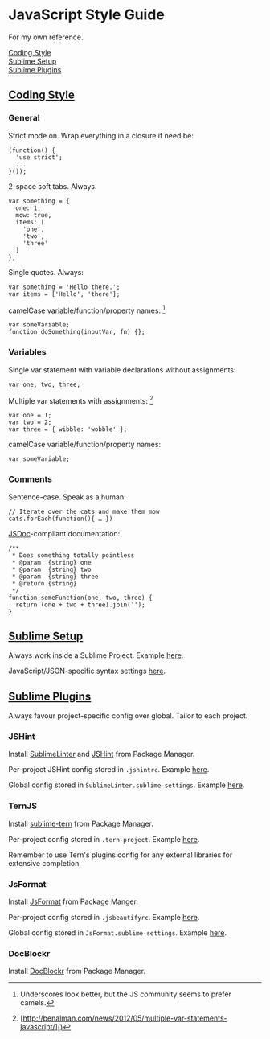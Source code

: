 # JavaScript Style Guide

For my own reference.

[Coding Style](#styles)  
[Sublime Setup](#sublime-setup)  
[Sublime Plugins](#sublime-plugins)  

## [Coding Style](id:styles)

### General

Strict mode on. Wrap everything in a closure if need be:

	(function() {
	  'use strict';
	  ...
	}());

2-space soft tabs. Always.

	var something = {
	  one: 1,
	  mow: true,
	  items: [
	    'one',
	    'two',
	    'three'
	  ]
	};

Single quotes. Always:

	var something = 'Hello there.';
	var items = ['Hello', 'there'];

camelCase variable/function/property names: [^1]

	var someVariable;
	function doSomething(inputVar, fn) {};

[^1]: Underscores look better, but the JS community seems to prefer camels.

### Variables

Single var statement with variable declarations without assignments:

	var one, two, three;

Multiple var statements with assignments: [^2]

	var one = 1;
	var two = 2;
	var three = { wibble: 'wobble' };

[^2]: [http://benalman.com/news/2012/05/multiple-var-statements-javascript/]()

camelCase variable/function/property names:

	var someVariable;

### Comments

Sentence-case. Speak as a human:

	// Iterate over the cats and make them mow
	cats.forEach(function(){ … })

[JSDoc](http://usejsdoc.org/)-compliant documentation:

    /**
     * Does something totally pointless
     * @param  {string} one
     * @param  {string} two
     * @param  {string} three
     * @return {string}
     */
    function someFunction(one, two, three) {
      return (one + two + three).join('');
    }

## [Sublime Setup](id:#sublime-setup)

Always work inside a Sublime Project. Example [here](https://github.com/lukemartin/js-style-guide/blob/master/sample-project.sublime-project).

JavaScript/JSON-specific syntax settings [here](https://github.com/lukemartin/js-style-guide/blob/master/JavaScript.sublime-settings).

## [Sublime Plugins](id:#sublime-plugins)

Always favour project-specific config over global. Tailor to each project.

### JSHint

Install [SublimeLinter](https://github.com/SublimeLinter/SublimeLinter) and [JSHint](http://jshint.org/) from Package Manager.

Per-project JSHint config stored in `.jshintrc`. Example [here](https://github.com/lukemartin/js-style-guide/blob/master/.jshintrc).

Global config stored in `SublimeLinter.sublime-settings`. Example [here](https://github.com/lukemartin/js-style-guide/blob/master/SublimeLinter.sublime-settings).

### TernJS

Install [sublime-tern](https://github.com/emmetio/sublime-tern) from Package Manager.

Per-project config stored in `.tern-project`. Example [here](https://github.com/lukemartin/js-style-guide/blob/master/.tern-project).

Remember to use Tern's plugins config for any external libraries for extensive completion.

### JsFormat

Install [JsFormat](https://github.com/jdc0589/JsFormat) from Package Manger.

Per-project config stored in `.jsbeautifyrc`. Example [here](https://github.com/lukemartin/js-style-guide/blob/master/.jsbeautifyrc).

Global config stored in `JsFormat.sublime-settings`. Example [here](https://github.com/lukemartin/js-style-guide/blob/master/JsFormat.sublime-settings).

### DocBlockr

Install [DocBlockr](https://github.com/spadgos/sublime-jsdocs) from Package Manager.